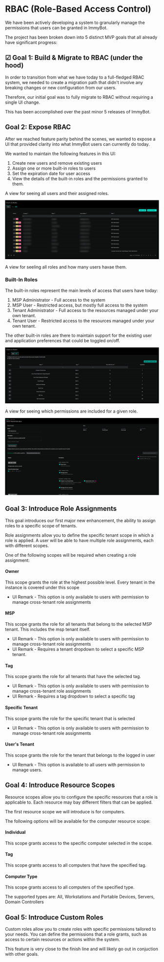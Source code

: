 # RBAC (Role-Based Access Control)

We have been actively developing a system to granularly manage the permissions that users can be granted in ImmyBot.

The project has been broken down into 5 distinct MVP goals that all already have significant progress:

## &#9745; Goal 1: Build & Migrate to RBAC (under the hood)

In order to transition from what we have today to a full-fledged RBAC system, we needed to create
a migration path that didn't involve any breaking changes or new configuration from our users.

Therefore, our initial goal was to fully migrate to RBAC without requiring a single UI change.

This has been accomplished over the past minor 5 releases of ImmyBot.

## Goal 2: Expose RBAC

After we reached feature parity behind the scenes, we wanted to expose a UI that provided clarity
into what ImmyBot users can currently do today.

We wanted to maintain the following features in this UI:

<ol class="pl-3">
  <li>Create new users and remove existing users</li>
  <li>Assign one or more built-in roles to users</li>
  <li>Set the expiration date for user access</li>
  <li>View the details of the built-in roles and the permissions granted to them.</li>
</ol>

A view for seeing all users and their assigned roles.

![alt text](image-1.png)

A view for seeling all roles and how many users havae them.

<h3>Built-In Roles</h3>
<p>
  The built-in roles represent the main levels of access that users have today:
</p>
<ol class="pl-3">
  <li>MSP Administrator - Full access to the system</li>
  <li>MSP User - Restricted access, but mostly full access to the system</li>
  <li>Tenant Administrator - Full access to the resources managed under your own tenant.</li>
  <li>Tenant User - Restricted access to the resources managed under your own tenant.</li>
</ol>

<p>The other built-in roles are there to maintain support for the existing user and application preferences that could be toggled on/off.</p>


![alt text](image-2.png)

A view for seeing which permissions are included for a given role.

![alt text](image-3.png)


## Goal 3: Introduce Role Assignments

This goal introduces our first major new enhancement, the ability to assign roles to a specific scope of tenants.

 <p>
  Role assignments allow you to define the specific tenant scope in which a role is applied.
  A user will be able to have multiple role assignments, each with different scopes.
</p>
<p>One of the following scopes will be required when creating a role assignment:</p>

#### Owner

This scope grants the role at the highest possible level. Every tenant in the instance is covered under this scope
<ul>
  <li>UI Remark - This option is only available to users with permission to manage cross-tenant role assignments</li>
</ul>

#### MSP

This scope grants the role for all tenants that belong to the selected MSP tenant. This includes the msp tenant itself.
<ul>
  <li>UI Remark - This option is only available to users with permission to manage cross-tenant role assignments</li>
  <li>UI Remark - Requires a tenant dropdown to select a specific MSP tenant.</li>
</ul>

#### Tag

This scope grants the role for all tenants that have the selected tag.
<ul>
  <li>UI Remark - This option is only available to users with permission to manage cross-tenant role assignments</li>
  <li>UI Remark - Requires a tag dropdown to select a specific tag</li>
</ul>


#### Specific Tenant

This scope grants the role for the specific tenant that is selected
<ul>
  <li>UI Remark - This option is only available to users with permission to manage cross-tenant role assignments</li>
</ul>

#### User's Tenant

This scope grants the role for the tenant that belongs to the logged in user
<ul>
  <li>UI Remark - This option is available to all users with permission to manage users.</li>
</ul>

## Goal 4: Introduce Resource Scopes

Resource scopes allow you to configure the specific resources that a role is applicable to. Each resource may bay different filters that can be applied.

The first resource scope we will introduce is for computers.

The following options will be available for the computer resource scope:

#### Individual

This scope grants access to the specific computer selected in the scope.

#### Tag

This scope grants access to all computers that have the specified tag.

#### Computer Type

This scope grants access to all computers of the specified type.

The supported types are:  All, Workstations and Portable Devices, Servers, Domain Controllers

## Goal 5: Introduce Custom Roles

Custom roles allow you to create roles with specific permissions tailored to your needs. You can define the permissions that a role grants, such as access to certain resources or actions within the system.

This feature is very close to the finish line and will likely go out in conjuction with other goals.